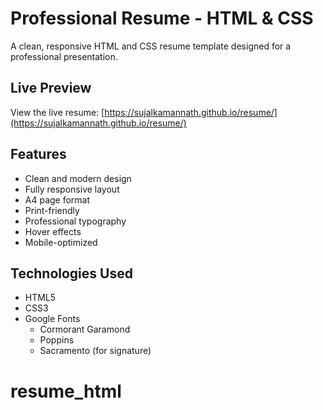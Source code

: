# Professional Resume - HTML & CSS

A clean, responsive HTML and CSS resume template designed for a professional presentation.

## Live Preview

View the live resume: [https://sujalkamannath.github.io/resume/](https://sujalkamannath.github.io/resume/)

## Features

- Clean and modern design
- Fully responsive layout
- A4 page format
- Print-friendly
- Professional typography
- Hover effects
- Mobile-optimized

## Technologies Used

- HTML5
- CSS3
- Google Fonts
  - Cormorant Garamond
  - Poppins
  - Sacramento (for signature)
# resume_html
